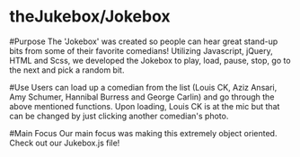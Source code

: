 # theJukebox/Jokebox

#Purpose
The 'Jokebox' was created so people can hear great stand-up bits from some of their favorite comedians! Utilizing Javascript, jQuery, HTML and Scss, we developed the Jokebox to play, load, pause, stop, go to the next and pick a random bit. 

#Use
Users can load up a comedian from the list (Louis CK, Aziz Ansari, Amy Schumer, Hannibal Burress and George Carlin) and go through the above mentioned functions. Upon loading, Louis CK is at the mic but that can be changed by just clicking another comedian's photo. 

#Main Focus
Our main focus was making this extremely object oriented. Check out our Jukebox.js file! 


